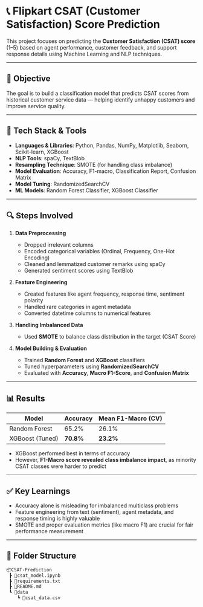 # 📞 Flipkart CSAT (Customer Satisfaction) Score Prediction

This project focuses on predicting the **Customer Satisfaction (CSAT) score** (1–5) based on agent performance, customer feedback, and support response details using Machine Learning and NLP techniques.

---

## 📌 Objective

The goal is to build a classification model that predicts CSAT scores from historical customer service data — helping identify unhappy customers and improve service quality.

---

## 🧰 Tech Stack & Tools

- **Languages & Libraries**: Python, Pandas, NumPy, Matplotlib, Seaborn, Scikit-learn, XGBoost
- **NLP Tools**: spaCy, TextBlob
- **Resampling Technique**: SMOTE (for handling class imbalance)
- **Model Evaluation**: Accuracy, F1-macro, Classification Report, Confusion Matrix
- **Model Tuning**: RandomizedSearchCV
- **ML Models**: Random Forest Classifier, XGBoost Classifier

---

## 🔍 Steps Involved

1. **Data Preprocessing**
   - Dropped irrelevant columns
   - Encoded categorical variables (Ordinal, Frequency, One-Hot Encoding)
   - Cleaned and lemmatized customer remarks using spaCy
   - Generated sentiment scores using TextBlob

2. **Feature Engineering**
   - Created features like agent frequency, response time, sentiment polarity
   - Handled rare categories in agent metadata
   - Converted datetime columns to numerical features

3. **Handling Imbalanced Data**
   - Used **SMOTE** to balance class distribution in the target (CSAT Score)

4. **Model Building & Evaluation**
   - Trained **Random Forest** and **XGBoost** classifiers
   - Tuned hyperparameters using **RandomizedSearchCV**
   - Evaluated with **Accuracy**, **Macro F1-Score**, and **Confusion Matrix**

---

## 📊 Results

| Model            | Accuracy | Mean F1-Macro (CV) |
|------------------|----------|--------------------|
| Random Forest    | 65.2%    | 26.1%              |
| XGBoost (Tuned)  | **70.8%**| **23.2%**          |

- XGBoost performed best in terms of accuracy
- However, **F1-Macro score revealed class imbalance impact**, as minority CSAT classes were harder to predict

---

## ✅ Key Learnings

- Accuracy alone is misleading for imbalanced multiclass problems
- Feature engineering from text (sentiment), agent metadata, and response timing is highly valuable
- SMOTE and proper evaluation metrics (like macro F1) are crucial for fair performance measurement

---

## 📁 Folder Structure

```bash
📦CSAT-Prediction
 ┣ 📜csat_model.ipynb
 ┣ 📜requirements.txt
 ┣ 📜README.md
 ┗ 📁data
    ┗ 📜csat_data.csv

